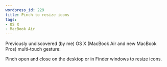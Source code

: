 ```yaml
--- 
wordpress_id: 229
title: Pinch to resize icons
tags: 
- OS X
- MacBook Air
---
```

Previously undiscovered (by me) OS X (MacBook Air and new MacBook Pros) multi-touch gesture:

Pinch open and close on the desktop or in Finder windows to resize icons.

